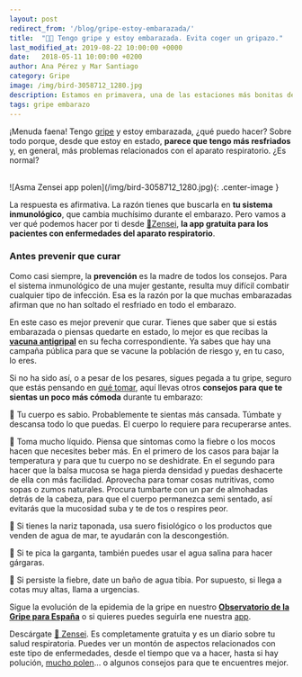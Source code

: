 ```yaml
---
layout: post
redirect_from: '/blog/gripe-estoy-embarazada/'
title:  "🤧🤰 Tengo gripe y estoy embarazada. Evita coger un gripazo."
last_modified_at: 2019-08-22 10:00:00 +0000
date:   2018-05-11 10:00:00 +0200
author: Ana Pérez y Mar Santiago
category: Gripe
image: /img/bird-3058712_1280.jpg
description: Estamos en primavera, una de las estaciones más bonitas del año. El sol luce esplendoroso, el color estalla en los campos y las calles. Hay mucha luz y podemos disfrutar de un clima bondadoso. Sin embargo, esta felicidad no es...
tags: gripe embarazo
---
```


¡Menuda faena! Tengo [gripe](https://medlineplus.gov/spanish/flu.html) y estoy embarazada, ¿qué puedo hacer? Sobre todo porque, desde que estoy en estado, **parece que tengo más resfriados** y, en general, más problemas relacionados con el aparato respiratorio. ¿Es normal?

<br>
![Asma Zensei app polen](/img/bird-3058712_1280.jpg){: .center-image }
<br>

La respuesta es afirmativa. La razón tienes que buscarla en **tu sistema inmunológico**, que cambia muchísimo durante el embarazo. Pero vamos a ver qué podemos hacer por ti desde [📱Zensei](https://zenseiapp.com), **la app gratuita para los pacientes con enfermedades del aparato respiratorio**.


### Antes prevenir que curar

Como casi siempre, la **prevención** es la madre de todos los consejos. Para el sistema inmunológico de una mujer gestante, resulta muy difícil combatir cualquier tipo de infección. Esa es la razón por la que muchas embarazadas afirman que no han soltado el resfriado en todo el embarazo.

En este caso es mejor prevenir que curar. Tienes que saber que si estás embarazada o piensas quedarte en estado, lo mejor es que recibas la **[vacuna antigripal](https://es.wikipedia.org/wiki/Vacuna_contra_la_gripe)** en su fecha correspondiente. Ya sabes que hay una campaña pública para que se vacune la población de riesgo y, en tu caso, lo eres.

Si no ha sido así, o a pesar de los pesares, sigues pegada a tu gripe, seguro que estás pensando en [qué tomar](https://www.mibebeyyo.com/embarazo/salud/resfriado-embarazo-medicamentos-7634), aquí llevas otros **consejos para que te sientas un poco más cómoda** durante tu embarazo:

🤧 Tu cuerpo es sabio. Probablemente te sientas más cansada. Túmbate y descansa todo lo que puedas. El cuerpo lo requiere para recuperarse antes.

🤧 Toma mucho líquido. Piensa que síntomas como la fiebre o los mocos hacen que necesites beber más. En el primero de los casos para bajar la temperatura y para que tu cuerpo no se deshidrate. En el segundo para hacer que la balsa mucosa se haga pierda densidad y puedas deshacerte de ella con más facilidad. Aprovecha para tomar cosas nutritivas, como sopas o zumos naturales. 
Procura tumbarte con un par de almohadas detrás de la cabeza, para que el cuerpo permanezca semi sentado, así evitarás que la mucosidad suba y te de tos o respires peor.

🤧 Si tienes la nariz taponada, usa suero fisiológico o los productos que venden de agua de mar, te ayudarán con la descongestión.

🤧 Si te pica la garganta, también puedes usar el agua salina para hacer gárgaras.

🤧 Si persiste la fiebre, date un baño de agua tibia. Por supuesto, si llega a cotas muy altas, llama a urgencias.

Sigue la evolución de la epidemia de la gripe en nuestro **[Observatorio de la Gripe para España](/blog/2018/10/19/gripe-sintomas-tratamiento-curar-evitar-epidemia-ahora/)** o si quieres puedes seguirla ene nuestra [app](https://zenseiapp.com).

Descárgate [📱 Zensei](https://zenseiapp.com). Es completamente gratuita y es un diario sobre tu salud respiratoria. Puedes ver un montón de aspectos relacionados con este tipo de enfermedades, desde el tiempo que va a hacer, hasta si hay polución, [mucho polen](https://zenseiapp.com/blog/2018/04/26/embarazada-alergia-polen/)… o algunos consejos para que te encuentres mejor.




